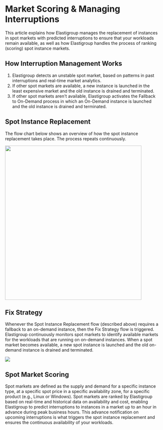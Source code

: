 <meta name="robots" content="noindex">

# Market Scoring & Managing Interruptions

This article explains how Elastigroup manages the replacement of instances in spot markets with predicted interruptions to ensure that your workloads remain available, as well as how Elastigroup handles the process of ranking (scoring) spot instance markets.

## How Interruption Management Works

1. Elastigroup detects an unstable spot market, based on patterns in past interruptions and real-time market analytics.
2. If other spot markets are available, a new instance is launched in the least expensive market and the old instance is drained and terminated.
3. If other spot markets aren't available, Elastigroup activates the Fallback to On-Demand process in which an On-Demand instance is launched and the old instance is drained and terminated.

## Spot Instance Replacement

The flow chart below shows an overview of how the spot instance replacement takes place. The process repeats continuously.

<img src="/elastigroup/_media/corefeatures-interruptions-01.png" width="448" height="507" />

## Fix Strategy

Whenever the Spot Instance Replacement flow (described above) requires a fallback to an on-demand instance, then the Fix Strategy flow is triggered. Elastigroup continuously monitors spot markets to identify available markets for the workloads that are running on on-demand instances. When a spot market becomes available, a new spot instance is launched and the old on-demand instance is drained and terminated.

<img src="/elastigroup/_media/corefeatures-interruptions-02.png" />

## Spot Market Scoring

Spot markets are defined as the supply and demand for a specific instance type, at a specific spot price in a specific availability zone, for a specific product (e.g., Linux or Windows). Spot markets are ranked by Elastigroup based on real-time and historical data on availability and cost, enabling Elastigroup to predict interruptions to instances in a market up to an hour in advance during peak business hours. This advance notification on upcoming interruptions is what triggers the spot instance replacement and ensures the continuous availability of your workloads.
